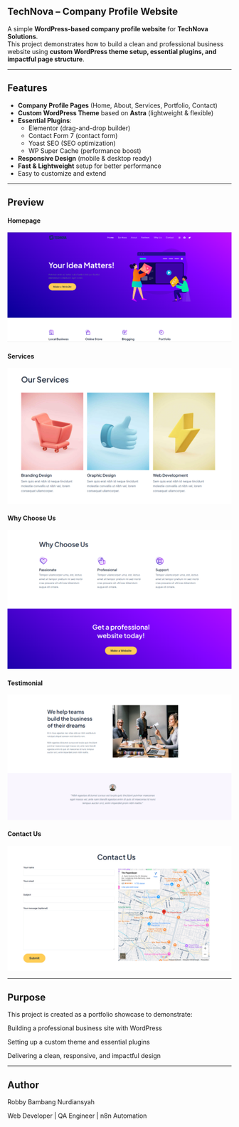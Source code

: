 
## TechNova – Company Profile Website

A simple **WordPress-based company profile website** for **TechNova Solutions**.  
This project demonstrates how to build a clean and professional business website using **custom WordPress theme setup, essential plugins, and impactful page structure**.

---

## Features

- **Company Profile Pages** (Home, About, Services, Portfolio, Contact)  
- **Custom WordPress Theme** based on **Astra** (lightweight & flexible)  
- **Essential Plugins**:
  - Elementor (drag-and-drop builder)
  - Contact Form 7 (contact form)
  - Yoast SEO (SEO optimization)
  - WP Super Cache (performance boost)
- **Responsive Design** (mobile & desktop ready)
- **Fast & Lightweight** setup for better performance
- Easy to customize and extend  

---

## Preview

#### Homepage
![Homepage Preview](screenshoot/Home.png)

#### Services
![Homepage Preview](screenshoot/Services.png)

#### Why Choose Us
![Homepage Preview](screenshoot/Choose.png)

#### Testimonial
![Homepage Preview](screenshoot/Testimonial.png)

#### Contact Us
![Homepage Preview](screenshoot/Contact.png)

---

## Purpose

This project is created as a portfolio showcase to demonstrate:

Building a professional business site with WordPress

Setting up a custom theme and essential plugins

Delivering a clean, responsive, and impactful design

---

## Author

Robby Bambang Nurdiansyah

Web Developer | QA Engineer | n8n Automation
